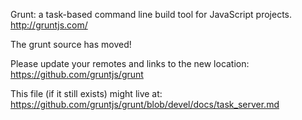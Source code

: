 Grunt: a task-based command line build tool for JavaScript projects.  
http://gruntjs.com/

The grunt source has moved!

Please update your remotes and links to the new location:  
https://github.com/gruntjs/grunt

This file (if it still exists) might live at:  
https://github.com/gruntjs/grunt/blob/devel/docs/task_server.md
